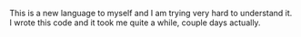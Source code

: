 This is a new language to myself and I am trying very hard to understand it. I wrote this code and it took me quite a while, couple days actually. 
